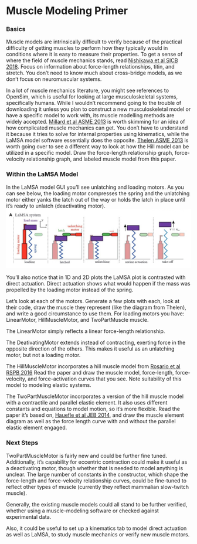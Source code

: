 # Muscle Modeling Primer

### Basics
Muscle models are intrinsically difficult to verify because of the practical difficulty of getting muscles to perform how they typically would in conditions where it is easy to measure their properties. To get a sense of where the field of muscle mechanics stands, read [Nishikawa et al SICB 2018](https://drive.google.com/file/d/1J6hNHWgol3XgY8FOeU45y29ljOrWOW2b/view?usp=sharing). Focus on information about force-length relationships, titin, and stretch. You don’t need to know much about cross-bridge models, as we don’t focus on neuromuscular systems. 

In a lot of muscle mechanics literature, you might see references to OpenSim, which is useful for looking at large musculoskeletal systems, specifically humans. While I wouldn’t recommend going to the trouble of downloading it unless you plan to construct a new musculoskeletal model or have a specific model to work with, its muscle modelling methods are widely accepted. [Millard et al ASME 2013](https://drive.google.com/file/d/1y5CJJ-qYJhhKfPMGGYU025OqLAb6s4x4/view?usp=sharing) is worth skimming for an idea of how complicated muscle mechanics can get. You don’t have to understand it because it tries to solve for internal properties using kinematics, while the LaMSA model software essentially does the opposite.  [Thelen ASME 2013](https://drive.google.com/file/d/1P7f6-phYuhpiZ6_2U_tazHxfViYWgDnz/view?usp=sharing) is worth going over to see a different way to look at how the Hill model can be utilized in a specific model. Draw the force-length relationship graph, force-velocity relationship graph, and labeled muscle model from this paper.

### Within the LaMSA Model

In the LaMSA model GUI you’ll see unlatching and loading motors. As you can see below, the loading motor compresses the spring and the unlatching motor either yanks the latch out of the way or holds the latch in place until it’s ready to unlatch (deactivating motor).
![Steps of LaMSA model](images/LaMSA-loading.JPG)

You’ll also notice that in 1D and 2D plots the LaMSA plot is contrasted with direct actuation. Direct actuation shows what would happen if the mass was propelled by the loading motor instead of the spring.

Let’s look at each of the motors. Generate a few plots with each, look at their code, draw the muscle they represent (like the diagram from Thelen), and write a good circumstance to use them. For loading motors you have: LinearMotor, HillMuscleMotor, and TwoPartMuscle muscle. 

The LinearMotor simply reflects a linear force-length relationship. 

The DeativatingMotor extends instead of contracting, exerting force in the opposite direction of the others. This makes it useful as an unlatching motor, but not a loading motor.

The HillMuscleMotor incorporates a hill muscle model from [Rosario et al RSPB 2016](https://drive.google.com/file/d/1hQZRgUJSEeX45XuyvUjl70zC1H38Xo8d/view?usp=sharing) Read the paper and draw the muscle model, force-length, force-velocity, and force-activation curves that you see. Note suitability of this model to modeling elastic systems.

The TwoPartMuscleMotor incorporates a version of the hill muscle model with a contractile and parallel elastic element. It also uses different constants and equations to model motion, so it’s more flexible. Read the paper it’s based on, [Hauefle et al JEB 2014](https://drive.google.com/file/d/1FPZSl_6uO3dHY5OEQ8Jqka2fGD2D--AG/view?usp=sharing), and draw the muscle element diagram as well as the force length curve with and without the parallel elastic element engaged.
    
### Next Steps

TwoPartMuscleMotor is fairly new and could be further fine tuned. Additionally, it’s capability for eccentric contraction could make it useful as a deactivating motor, though whether that is needed to model anything is unclear. The large number of constants in the constructor, which shape the force-length and force-velocity relationship curves, could be fine-tuned to reflect other types of muscle (currently they reflect mammalian slow-twitch muscle).

Generally, the existing muscle models could all stand to be further verified, whether using a muscle-modeling software or checked against experimental data. 

Also, it could be useful to set up a kinematics tab to model direct actuation as well as LaMSA, to study muscle mechanics or verify new muscle motors.
